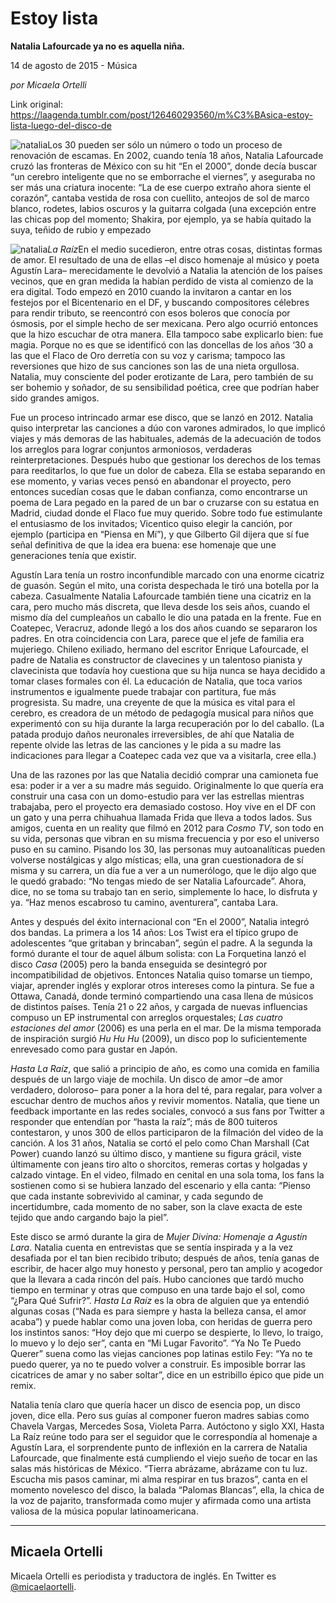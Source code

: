 # Estoy lista

**Natalia Lafourcade ya no es aquella niña.**

14 de agosto de 2015 - Música

_por Micaela Ortelli_

Link original: https://laagenda.tumblr.com/post/126460293560/m%C3%BAsica-estoy-lista-luego-del-disco-de

![natalia](https://64.media.tumblr.com/6303c8803a919e4254c9022c2c87c61c/tumblr_inline_pjzzyf0D1C1t6q87u_500.jpg)Los 30 pueden ser sólo un número o todo un proceso de renovación de escamas. En 2002, cuando tenía 18 años, Natalia Lafourcade cruzó las fronteras de México con su hit “En el 2000”, donde decía buscar “un cerebro inteligente que no se emborrache el viernes”, y aseguraba no ser más una criatura inocente: “La de ese cuerpo extraño ahora siente el corazón”, cantaba vestida de rosa con cuellito, anteojos de sol de marco blanco, rodetes, labios oscuros y la guitarra colgada (una excepción entre las chicas pop del momento; Shakira, por ejemplo, ya se había quitado la suya, teñido de rubio y empezado 


![natalia](https://64.media.tumblr.com/6303c8803a919e4254c9022c2c87c61c/tumblr_inline_pjzzyf0D1C1t6q87u_250.jpg)*La Raíz*En el medio sucedieron, entre otras cosas, distintas formas de amor. El resultado de una de ellas –el disco homenaje al músico y poeta Agustín Lara– merecidamente le devolvió a Natalia la atención de los países vecinos, que en gran medida la habían perdido de vista al comienzo de la era digital. Todo empezó en 2010 cuando la invitaron a cantar en los festejos por el Bicentenario en el DF, y buscando compositores célebres para rendir tributo, se reencontró con esos boleros que conocía por ósmosis, por el simple hecho de ser mexicana. Pero algo ocurrió entonces que la hizo escuchar de otra manera. Ella tampoco sabe explicarlo bien: fue magia. Porque no es que se identificó con las doncellas de los años ‘30 a las que el Flaco de Oro derretía con su voz y carisma; tampoco las reversiones que hizo de sus canciones son las de una nieta orgullosa. Natalia, muy consciente del poder erotizante de Lara, pero también de su ser bohemio y soñador, de su sensibilidad poética, cree que podrían haber sido grandes amigos. 


Fue un proceso intrincado armar ese disco, que se lanzó en 2012. Natalia quiso interpretar las canciones a dúo con varones admirados, lo que implicó viajes y más demoras de las habituales, además de la adecuación de todos los arreglos para lograr conjuntos armoniosos, verdaderas reinterpretaciones. Después hubo que gestionar los derechos de los temas para reeditarlos, lo que fue un dolor de cabeza. Ella se estaba separando en ese momento, y varias veces pensó en abandonar el proyecto, pero entonces sucedían cosas que le daban confianza, como encontrarse un poema de Lara pegado en la pared de un bar o cruzarse con su estatua en Madrid, ciudad donde el Flaco fue muy querido. Sobre todo fue estimulante el entusiasmo de los invitados; Vicentico quiso elegir la canción, por ejemplo (participa en “Piensa en Mí”), y que Gilberto Gil dijera que sí fue señal definitiva de que la idea era buena: ese homenaje que une generaciones tenía que existir. 


Agustín Lara tenía un rostro inconfundible marcado con una enorme cicatriz de guasón. Según el mito, una corista despechada le tiró una botella por la cabeza. Casualmente Natalia Lafourcade también tiene una cicatriz en la cara, pero mucho más discreta, que lleva desde los seis años, cuando el mismo día del cumpleaños un caballo le dio una patada en la frente. Fue en Coatepec, Veracruz, adonde llegó a los dos años cuando se separaron los padres. En otra coincidencia con Lara, parece que el jefe de familia era mujeriego. Chileno exiliado, hermano del escritor Enrique Lafourcade, el padre de Natalia es constructor de clavecines y un talentoso pianista y clavecinista que todavía hoy cuestiona que su hija nunca se haya decidido a tomar clases formales con él. La educación de Natalia, que toca varios instrumentos e igualmente puede trabajar con partitura, fue más progresista. Su madre, una creyente de que la música es vital para el cerebro, es creadora de un método de pedagogía musical para niños que experimentó con su hija durante la larga recuperación por lo del caballo. (La patada produjo daños neuronales irreversibles, de ahí que Natalia de repente olvide las letras de las canciones y le pida a su madre las indicaciones para llegar a Coatepec cada vez que va a visitarla, cree ella.)


Una de las razones por las que Natalia decidió comprar una camioneta fue esa: poder ir a ver a su madre más seguido. Originalmente lo que quería era construir una casa con un domo-estudio para ver las estrellas mientras trabajaba, pero el proyecto era demasiado costoso. Hoy vive en el DF con un gato y una perra chihuahua llamada Frida que lleva a todos lados. Sus amigos, cuenta en un reality que filmó en 2012 para *Cosmo TV*, son todo en su vida, personas que vibran en su misma frecuencia y por eso el universo puso en su camino. Pisando los 30, las personas muy autoanalíticas pueden volverse nostálgicas y algo místicas; ella, una gran cuestionadora de sí misma y su carrera, un día fue a ver a un numerólogo, que le dijo algo que le quedó grabado: “No tengas miedo de ser Natalia Lafourcade”. Ahora, dice, no se toma su trabajo tan en serio, simplemente lo hace, lo disfruta y ya. “Haz menos escabroso tu camino, aventurera”, cantaba Lara.


Antes y después del éxito internacional con “En el 2000”, Natalia integró dos bandas. La primera a los 14 años: Los Twist era el típico grupo de adolescentes “que gritaban y brincaban”, según el padre. A la segunda la formó durante el tour de aquel álbum solista: con La Forquetina lanzó el disco *Casa* (2005) pero la banda enseguida se desintegró por incompatibilidad de objetivos. Entonces Natalia quiso tomarse un tiempo, viajar, aprender inglés y explorar otros intereses como la pintura. Se fue a Ottawa, Canadá, donde terminó compartiendo una casa llena de músicos de distintos países. Tenía 21 o 22 años, y cargada de nuevas influencias compuso un EP instrumental con arreglos orquestales; *Las cuatro estaciones del amor* (2006) es una perla en el mar. De la misma temporada de inspiración surgió *Hu Hu Hu* (2009), un disco pop lo suficientemente enrevesado como para gustar en Japón. 


*Hasta La Raíz*, que salió a principio de año, es como una comida en familia después de un largo viaje de mochila. Un disco de amor –de amor verdadero, doloroso– para poner a la hora del té, para regalar, para volver a escuchar dentro de muchos años y revivir momentos. Natalia, que tiene un feedback importante en las redes sociales, convocó a sus fans por Twitter a responder que entendían por “hasta la raíz”; más de 800 tuiteros contestaron, y unos 300 de ellos participaron de la filmación del video de la canción. A los 31 años, Natalia se cortó el pelo como Chan Marshall (Cat Power) cuando lanzó su último disco, y mantiene su figura grácil, viste últimamente con jeans tiro alto o shorcitos, remeras cortas y holgadas y calzado vintage. En el video, filmado en cenital en una sola toma, los fans la sostienen como si se hubiera lanzado del escenario y ella canta: “Pienso que cada instante sobrevivido al caminar, y cada segundo de incertidumbre, cada momento de no saber, son la clave exacta de este tejido que ando cargando bajo la piel”.


Este disco se armó durante la gira de *Mujer Divina: Homenaje a Agustín Lara*. Natalia cuenta en entrevistas que se sentía inspirada y a la vez desafiada por el tan bien recibido tributo; después de años, tenía ganas de escribir, de hacer algo muy honesto y personal, pero tan amplio y acogedor que la llevara a cada rincón del país. Hubo canciones que tardó mucho tiempo en terminar y otras que compuso en una tarde bajo el sol, como “¿Para Qué Sufrir?”. *Hasta La Raíz* es la obra de alguien que ya entendió algunas cosas (“Nada es para siempre y hasta la belleza cansa, el amor acaba”) y puede hablar como una joven loba, con heridas de guerra pero los instintos sanos: “Hoy dejo que mi cuerpo se despierte, lo llevo, lo traigo, lo muevo y lo dejo ser”, canta en “Mi Lugar Favorito”. “Ya No Te Puedo Querer” suena como las viejas canciones pop latinas estilo Fey: “Ya no te puedo querer, ya no te puedo volver a construir. Es imposible borrar las cicatrices de amar y no saber soltar”, dice en un estribillo épico que pide un remix.


Natalia tenía claro que quería hacer un disco de esencia pop, un disco joven, dice ella. Pero sus guías al componer fueron madres sabias como Chavela Vargas, Mercedes Sosa, Violeta Parra. Autóctono y siglo XXI, Hasta La Raíz reúne todo para ser el seguidor que le correspondía al homenaje a Agustín Lara, el sorprendente punto de inflexión en la carrera de Natalia Lafourcade, que finalmente está cumpliendo el viejo sueño de tocar en las salas más históricas de México. “Tierra abrázame, abrázame con tu luz. Escucha mis pasos caminar, mi alma respirar en tus brazos”, canta en el momento novelesco del disco, la balada “Palomas Blancas”, ella, la chica de la voz de pajarito, transformada como mujer y afirmada como una artista valiosa de la música popular latinoamericana.




---

 Micaela Ortelli
----------------

 Micaela Ortelli es periodista y traductora de inglés. En Twitter es [@micaelaortelli](http://www.twitter.com/micaelaortelli).

